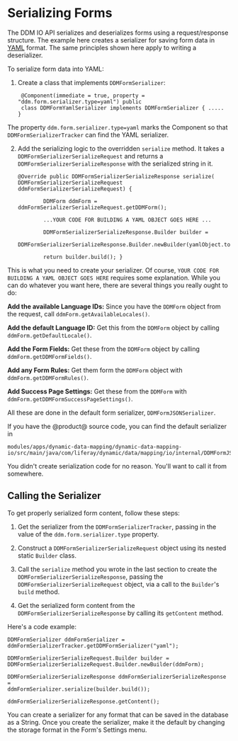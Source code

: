 # Serializing Forms

The DDM IO API serializes and deserializes forms using a request/response
structure. The example here creates a serializer for saving form data in
[YAML](https://yaml.org) format. The same principles shown here apply to
writing a deserializer. 

To serialize form data into YAML:

1. Create a class that implements `DDMFormSerializer`:

        @Component(immediate = true, property = "ddm.form.serializer.type=yaml") public
        class DDMFormYamlSerializer implements DDMFormSerializer { .....  }

The property `ddm.form.serializer.type=yaml` marks the Component so that
`DDMFormSerializerTracker` can find the YAML serializer.

2.  Add the serializing logic to the overridden `serialize` method. It takes a
    `DDMFormSerializerSerializeRequest` and returns a
    `DDMFormSerializerSerializeResponse` with the serialized string in it.

        @Override public DDMFormSerializerSerializeResponse serialize(
        DDMFormSerializerSerializeRequest ddmFormSerializerSerializeRequest) {

                DDMForm ddmForm = ddmFormSerializerSerializeRequest.getDDMForm(); 

                ...YOUR CODE FOR BUILDING A YAML OBJECT GOES HERE ...  

                DDMFormSerializerSerializeResponse.Builder builder = 
                    DDMFormSerializerSerializeResponse.Builder.newBuilder(yamlObject.toString());

                return builder.build(); }

This is what you need to create your serializer. Of course, `YOUR CODE FOR
BUILDING A YAML OBJECT GOES HERE` requires some explanation. While you can
do whatever you want here, there are several things you really ought to
do:

**Add the available Language IDs:** Since you have the `DDMForm` object from the
    request, call `ddmForm.getAvailableLocales()`.

**Add the default Language ID:** Get this from the `DDMForm` object by calling
    `ddmForm.getDefaultLocale()`.

**Add the Form Fields:** Get these from the `DDMForm` object by calling
    `ddmForm.getDDMFormFields()`.

**Add any Form Rules:** Get them form the `DDMForm` object with
    `ddmForm.getDDMFormRules()`.

**Add Success Page Settings:** Get these from the `DDMForm` with
    `ddmForm.getDDMFormSuccessPageSettings()`.

All these are done in the default form serializer, `DDMFormJSONSerializer`.

If you have the @product@ source code, you can find the default serializer in

    modules/apps/dynamic-data-mapping/dynamic-data-mapping-io/src/main/java/com/liferay/dynamic/data/mapping/io/internal/DDMFormJSONSerializer.java

You didn't create serialization code for no reason. You'll want to call it from
somewhere.

## Calling the Serializer 

To get properly serialized form content, follow these steps:

1.  Get the serializer from the `DDMFormSerializerTracker`, passing in the value
    of the `ddm.form.serializer.type` property.

2.  Construct a `DDMFormSerializerSerializeRequest` object using its nested
    static `Builder` class.

3.  Call the `serialize` method you wrote in the last section to create the
    `DDMFormSerializerSerializeResponse`, passing the
    `DDMFormSerializerSerializeRequest`
    object, via a call to the `Builder`'s `build` method.

4.  Get the serialized form content from the
    `DDMFormSerializerSerializeResponse` by calling its `getContent` method.

Here's a code example:

    DDMFormSerializer ddmFormSerializer =
    ddmFormSerializerTracker.getDDMFormSerializer("yaml");

    DDMFormSerializerSerializeRequest.Builder builder =
    DDMFormSerializerSerializeRequest.Builder.newBuilder(ddmForm);

    DDMFormSerializerSerializeResponse ddmFormSerializerSerializeResponse =
    ddmFormSerializer.serialize(builder.build());

    ddmFormSerializerSerializeResponse.getContent();

You can create a serializer for any format that can be saved in the database as
a String. Once you create the serializer, make it the default by changing the
storage format in the Form's Settings menu.

